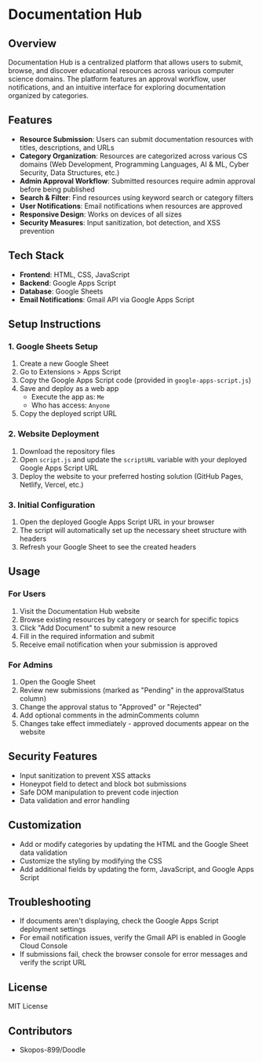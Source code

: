 # Documentation Hub

## Overview
Documentation Hub is a centralized platform that allows users to submit, browse, and discover educational resources across various computer science domains. The platform features an approval workflow, user notifications, and an intuitive interface for exploring documentation organized by categories.

## Features
- **Resource Submission**: Users can submit documentation resources with titles, descriptions, and URLs
- **Category Organization**: Resources are categorized across various CS domains (Web Development, Programming Languages, AI & ML, Cyber Security, Data Structures, etc.)
- **Admin Approval Workflow**: Submitted resources require admin approval before being published
- **Search & Filter**: Find resources using keyword search or category filters
- **User Notifications**: Email notifications when resources are approved
- **Responsive Design**: Works on devices of all sizes
- **Security Measures**: Input sanitization, bot detection, and XSS prevention

## Tech Stack
- **Frontend**: HTML, CSS, JavaScript
- **Backend**: Google Apps Script
- **Database**: Google Sheets
- **Email Notifications**: Gmail API via Google Apps Script

## Setup Instructions

### 1. Google Sheets Setup

1. Create a new Google Sheet
2. Go to Extensions > Apps Script
3. Copy the Google Apps Script code (provided in `google-apps-script.js`)
4. Save and deploy as a web app
   - Execute the app as: `Me`
   - Who has access: `Anyone`
5. Copy the deployed script URL

### 2. Website Deployment

1. Download the repository files
2. Open `script.js` and update the `scriptURL` variable with your deployed Google Apps Script URL
3. Deploy the website to your preferred hosting solution (GitHub Pages, Netlify, Vercel, etc.)

### 3. Initial Configuration

1. Open the deployed Google Apps Script URL in your browser
2. The script will automatically set up the necessary sheet structure with headers
3. Refresh your Google Sheet to see the created headers

## Usage

### For Users
1. Visit the Documentation Hub website
2. Browse existing resources by category or search for specific topics
3. Click "Add Document" to submit a new resource
4. Fill in the required information and submit
5. Receive email notification when your submission is approved

### For Admins
1. Open the Google Sheet
2. Review new submissions (marked as "Pending" in the approvalStatus column)
3. Change the approval status to "Approved" or "Rejected"
4. Add optional comments in the adminComments column
5. Changes take effect immediately - approved documents appear on the website

## Security Features
- Input sanitization to prevent XSS attacks
- Honeypot field to detect and block bot submissions
- Safe DOM manipulation to prevent code injection
- Data validation and error handling

## Customization
- Add or modify categories by updating the HTML and the Google Sheet data validation
- Customize the styling by modifying the CSS
- Add additional fields by updating the form, JavaScript, and Google Apps Script

## Troubleshooting
- If documents aren't displaying, check the Google Apps Script deployment settings
- For email notification issues, verify the Gmail API is enabled in Google Cloud Console
- If submissions fail, check the browser console for error messages and verify the script URL

## License
MIT License

## Contributors
- Skopos-899/Doodle

